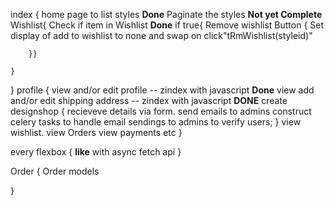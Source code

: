 index {
    home page to list styles **Done**
    Paginate the styles **Not yet Complete**
    Wishlist{
        Check if item in Wishlist **Done**
        if true{
            Remove wishlist Button {
                Set display of add to wishlist to none and swap on click"tRmWishlist(styleid)"

        }}

    }
    

}
profile {
    view and/or edit profile -- zindex with javascript **Done**
    view add and/or edit shipping address -- zindex with javascript **DONE**
    create designshop {
        recieveve details via form.
        send emails to admins
        construct celery tasks to handle email sendings to admins to verify users;
    }
    view wishlist.
    view Orders
    view payments etc
}

every flexbox {
    **like** with async fetch api
}

Order {
    Order models
    
}
